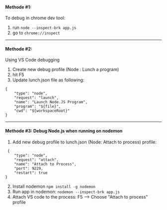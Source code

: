 #### Methode #1:
To debug in chrome dev tool: <br/>

1. run ```node --inspect-brk app.js``` 
2. go to ```chrome://inspect ``` 

----------------------------------

#### Methode #2: <br/>
Using VS Code debugging <br/>

1. Create new debug profile (Node : Lunch a program)
2. hit F5 
3. Update lunch.json file as following: 
```
{
    "type": "node",
    "request": "launch",
    "name": "Launch Node.JS Program",
    "program": "${file}",
    "cwd": "${workspaceRoot}"
}

```
----------------------------------

#### Methode #3: Debug Node.js when running on nodemon <br/>

1. Add new debug profile to lunch.json (Node: Attach to process) profile: 
```
 {
    "type": "node",
    "request": "attach",
    "name": "Attach to Process",
    "port": 9229,
    "restart": true
}
```

2. Install nodemon ``` npm install -g nodemon ``` 
3. Run app in nodemon: ``` nodemon --inspect-brk app.js ``` 
4. Attach VS code to the process: F5 --> Choose "Attach to process" profile 

